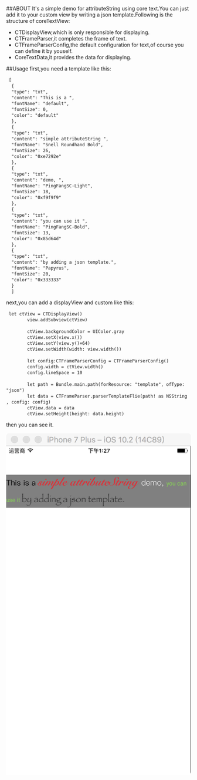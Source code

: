 ##ABOUT
It's a simple demo for attributeString using core text.You can just add it to your custom view by writing a json template.Following is the structure of coreTextView:
- CTDisplayView,which is only responsible for displaying.
- CTFrameParser,it completes the frame of text.
- CTFrameParserConfig,the default configuration for text,of course you can define it by youself.
- CoreTextData,it provides the data for displaying.

##Usage
first,you need a template like this:
```
 [
  {
  "type": "txt",
  "content": "This is a ",
  "fontName": "default",
  "fontSize": 0,
  "color": "default"
  },
  {
  "type": "txt",
  "content": "simple attributeString ",
  "fontName": "Snell Roundhand Bold",
  "fontSize": 26,
  "color": "0xe7292e"
  },
  {
  "type": "txt",
  "content": "demo, ",
  "fontName": "PingFangSC-Light",
  "fontSize": 18,
  "color": "0xf9f9f9"
  },
  {
  "type": "txt",
  "content": "you can use it ",
  "fontName": "PingFangSC-Bold",
  "fontSize": 13,
  "color": "0x85d64d"
  },
  {
  "type": "txt",
  "content": "by adding a json template.",
  "fontName": "Papyrus",
  "fontSize": 20,
  "color": "0x333333"
  }
  ]
```
next,you can add a displayView and custom like this:
```
 let ctView = CTDisplayView()
        view.addSubview(ctView)
        
        ctView.backgroundColor = UIColor.gray
        ctView.setX(view.x())
        ctView.setY(view.y()+64)
        ctView.setWidth(width: view.width())
        
        let config:CTFrameParserConfig = CTFrameParserConfig()
        config.width = ctView.width()
        config.lineSpace = 10
        
        let path = Bundle.main.path(forResource: "template", ofType: "json")
        let data = CTFrameParser.parserTemplateFlie(path! as NSString , config: config)
        ctView.data = data
        ctView.setHeight(height: data.height)
```
then you can see it.

![preview](preview.png)

